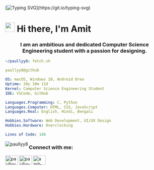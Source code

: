 [![Typing SVG](https://readme-typing-svg.herokuapp.com?font=Courier+new&color=%23808080&size=40&width=800&duration=6969&lines=Welcome+to+my+profile!)](https://git.io/typing-svg)
# <img src="https://raw.githubusercontent.com/iampavangandhi/iampavangandhi/master/gifs/Hi.gif" width="30px"> Hi there, I'm Amit
<h3 align="center">I am an ambitious and dedicated Computer Science Engineering student with a passion for designing.</h3>

```yaml
~/paullyy8: fetch.sh
```

```yaml
paullyy8@github

OS: macOS, Windows 10, Android Oreo
Uptime: 20y 10m 11d   
Kernel: Computer Science Engineering Student  
IDE: VSCode, GitHub

Languages.Programming: C, Python  
Languages.Computer: HTML, CSS, JavaScript  
Languages.Real: English, Hindi, Bengali

Hobbies.Software: Web Development, UI/UX Design  
Hobbies.Hardware: Overclocking

Lines of Code: 146

```
<p><img align="left" src="https://github-readme-stats.vercel.app/api/top-langs?username=paullyy8&show_icons=true&locale=en&layout=compact&theme=dark&hide_border=true" alt="paullyy8" /></p>
<h3 align="left">Connect with me:</h3>
<p align="left">
<a href="https://instagram.com/paullyy08" target="blank"><img align="center" src="https://raw.githubusercontent.com/rahuldkjain/github-profile-readme-generator/master/src/images/icons/Social/instagram.svg" alt="paullyy08" height="30" width="40" /></a>
<a href="https://twitter.com/paullyy009" target="blank"><img align="center" src="https://raw.githubusercontent.com/rahuldkjain/github-profile-readme-generator/master/src/images/icons/Social/twitter.svg" alt="paullyy009" height="30" width="40" /></a>
<a href="https://linkedin.com/in/amit-paul-403510212" target="blank"><img align="center" src="https://raw.githubusercontent.com/rahuldkjain/github-profile-readme-generator/master/src/images/icons/Social/linked-in-alt.svg" alt="amit-paul-403510212" height="30" width="40" /></a>
</p><br>

